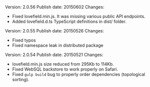 Version: 2.0.56
Publish date: 20150602
Changes:
 - Fixed lovefield.min.js. It was missing various public API endpoints.
 - Added lovefield.d.ts TypeScript definitions in dist/ folder.

Version: 2.0.55
Publish date: 20150526
Changes:
 - Fixed typos
 - Fixed namespace leak in distributed package

Version: 2.0.54
Publish date: 20150521
Changes:
 - lovefield.min.js size reduced from 295Kb to 114Kb.
 - Fixed WebSQL backstore to work properly on Safari.
 - Fixed `gulp build` bug to properly order dependencies (topological sorting).

